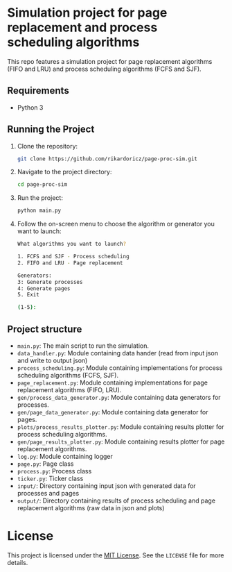 # Simulation project for page replacement and process scheduling algorithms

This repo features a simulation project for page replacement algorithms (FIFO and LRU) and process scheduling algorithms (FCFS and SJF).

## Requirements

- Python 3

## Running the Project

1. Clone the repository:

   ```bash
   git clone https://github.com/rikardoricz/page-proc-sim.git
   ```
2. Navigate to the project directory:
    ```bash
    cd page-proc-sim
    ```
3. Run the project:
    ```bash
    python main.py
    ```
4. Follow the on-screen menu to choose the algorithm or generator you want to launch:
    ```bash
    What algorithms you want to launch?

    1. FCFS and SJF - Process scheduling
    2. FIFO and LRU - Page replacement

    Generators:
    3: Generate processes
    4: Generate pages
    5. Exit

    (1-5):
    ```

## Project structure
- `main.py`: The main script to run the simulation.
- `data_handler.py`: Module containing data hander (read from input json and write to output json)
- `process_scheduling.py`: Module containing implementations for process scheduling algorithms (FCFS, SJF).
- `page_replacement.py`: Module containing implementations for page replacement algorithms (FIFO, LRU).
- `gen/process_data_generator.py`: Module containing data generators for processes.
- `gen/page_data_generator.py`: Module containing data generator for pages.
- `plots/process_results_plotter.py`: Module containing results plotter for process scheduling algorithms.
- `gen/page_results_plotter.py`: Module containing results plotter for page replacement algorithms.
- `log.py`: Module containing logger
- `page.py`: Page class
- `process.py`: Process class
- `ticker.py`: Ticker class
- `input/`: Directory containing input json with generated data for processes and pages
- `output/`: Directory containing results of process scheduling and page replacement algorithms (raw data in json and plots)

# License

This project is licensed under the [MIT License](LICENSE). See the `LICENSE` file for more details.
